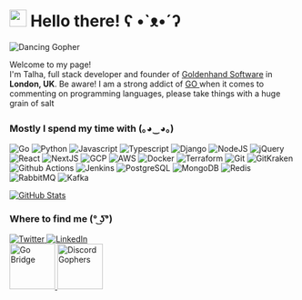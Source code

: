 <h1><img src="https://emojis.slackmojis.com/emojis/images/1531849430/4246/blob-sunglasses.gif?1531849430" width="30"/> Hello there! ʕ •`ᴥ•´ʔ</h1>

![Dancing Gopher](http://static.velvetcache.org/pages/2018/06/13/party-gopher/dancing-gopher.gif)
<p>Welcome to my page! </br> I'm Talha, full stack developer and founder of <a href="https://www.goldenhandsoftware.co.uk/" target="_blank">Goldenhand Software<a/> in <img src="https://image.flaticon.com/icons/svg/197/197374.svg" width="13"/> <b>London, UK</b>. Be aware! I am a strong addict of <a href="https://golang.org" target="_blank">GO <a/> when it comes to commenting on programming languages, please take things with a huge grain of salt</p>
<h3>Mostly I spend my time with (｡◕‿◕｡)</h3>
<p>
  <img alt="Go" src="https://img.shields.io/badge/-Go-00ADD8?style=flat-square&logo=go&logoColor=white" />
  <img alt="Python" src="https://img.shields.io/badge/-Python-ffdd00?style=flat-square&logo=python&logoColor=3776AA" />
  <img alt="Javascript" src="https://img.shields.io/badge/-Javascript-000000?style=flat-square&logo=javascript&logoColor=FFD947" />
  <img alt="Typescript" src="https://img.shields.io/badge/-Typescript-3178C6?style=flat-square&logo=typescript&logoColor=FFFFFF" />
  <img alt="Django" src="https://img.shields.io/badge/-Django-103E2E?style=flat-square&logo=django&logoColor=white" />  
  <img alt="NodeJS" src="https://img.shields.io/badge/-NodeJS-43853d?style=flat-square&logo=node-dot-js&logoColor=white" />
  <img alt="jQuery" src="https://img.shields.io/badge/-jQuery-F0F0F0?style=flat-square&logo=jquery&logoColor=0868AC" />
  <img alt="React" src="https://img.shields.io/badge/-React-000000?style=flat-square&logo=react&logoColor=61DAFB" />
  <img alt="NextJS" src="https://img.shields.io/badge/-NextJS-F0F0F0?style=flat-square&logo=next-dot-js&logoColor=000000" />

  <img alt="GCP" src="https://img.shields.io/badge/-GCP-34A853?style=flat-square&logo=google-cloud&logoColor=white" />
  <img alt="AWS" src="https://img.shields.io/badge/-AWS-FF9900?style=flat-square&logo=amazon-aws&logoColor=white">
  <img alt="Docker" src="https://img.shields.io/badge/-Docker-46a2f1?style=flat-square&logo=docker&logoColor=white" />  
  <img alt="Terraform" src="https://img.shields.io/badge/-Terraform-844fba?style=flat-square&logo=terraform&logoColor=white" />
  <img alt="Git" src="https://img.shields.io/badge/-Git-F05033?style=flat-square&logo=git&logoColor=white" />
  <img alt="GitKraken" src="https://img.shields.io/badge/-GitKraken-179287?style=flat-square&logo=gitkraken&logoColor=white" />
  <img alt="Github Actions" src="https://img.shields.io/badge/-Github_Actions-2088FF?style=flat-square&logo=github-actions&logoColor=white" />
  <img alt="Jenkins" src="https://img.shields.io/badge/-Jenkins-F0F0F0?style=flat-square&logo=jenkins&logoColor=F53431" />
 
  <img alt="PostgreSQL" src="https://img.shields.io/badge/-PostgreSQL-336791?style=flat-square&logo=postgresql&logoColor=white" />
  <img alt="MongoDB" src="https://img.shields.io/badge/-MongoDB-F0F0F0?style=flat-square&logo=mongodb&logoColor=10AA50" />
  <img alt="Redis" src="https://img.shields.io/badge/-Redis-D82C20?style=flat-square&logo=redis&logoColor=white" />
  <img alt="RabbitMQ" src="https://img.shields.io/badge/-RabbitMQ-FF6600?style=flat-square&logo=RabbitMQ&logoColor=white" />
  <img alt="Kafka" src="https://img.shields.io/badge/-Kafka-000000?style=flat-square&logo=Apache%20kafka&logoColor=white" />
</p>

[![GitHub Stats](https://github-readme-stats.vercel.app/api?username=mrwormhole&show_icons=true&theme=algolia&count_private=true)](https://bit.ly/2DRJEXJ)

<h3>Where to find me (° ͜ʖ͡°)</h3>
<p>
  <a href="https://twitter.com/mr_wormhole" target="_blank">
    <img alt="Twitter" src="https://img.shields.io/badge/twitter-%231DA1F2.svg?&style=for-the-badge&logo=twitter&logoColor=white" />
  </a> 
  <a href="https://www.linkedin.com/in/talha-altinel/" target="_blank">
    <img alt="LinkedIn" src="https://img.shields.io/badge/linkedin-%230077B5.svg?&style=for-the-badge&logo=linkedin&logoColor=white" />
  </a> 
  <br />
  <a href="https://forum.golangbridge.org/u/mrwormhole/summary" target="_blank">
    <img alt="Go Bridge" src="https://pbs.twimg.com/profile_images/1100533079796600833/s5Krj_8A_400x400.jpg" height="80" />
  </a>
  <a href="https://discord.gg/qtAaswfAs9" target="_blank">
    <img alt="Discord Gophers" src="https://cdn.discordapp.com/icons/118456055842734083/58e28cb37cb75fbda97b4bb5c3744d45.png" height="80" />
  </a>
</p>

